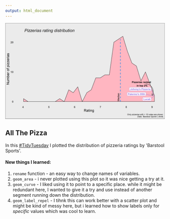 ```yaml
---
output: html_document
---
```



![](Barstool_rating.png)

## All The Pizza

In this [#TidyTuesday](https://github.com/rfordatascience/tidytuesday) I plotted the distribution of pizzeria ratings by 'Barstool Sports'.

#### New things I learned:

1. `rename` function - an easy way to change names of variables.
2. `geom_area` - i never plotted using this plot so it was nice getting a try at it.
3. `geom_curve` - I liked using it to point to a specific place. while it might be redundant here, I wanted to give it a try and use instead of another segment running down the distribution.
4. `geom_label_repel` - I tihnk this can work better with a scatter plot and might be kind of messy here, but i learned how to show labels only for *specific* values which was cool to learn.


